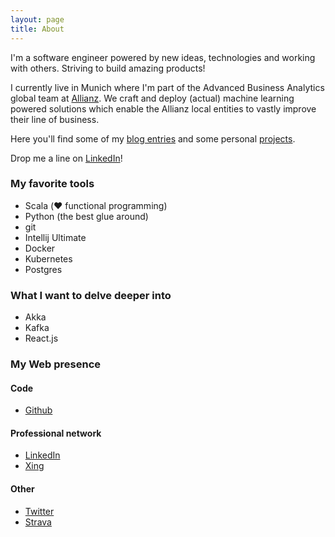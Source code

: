 ```yaml
---
layout: page
title: About
---
```


I'm a software engineer powered by new ideas, technologies and working with others. Striving to build amazing products! 

I currently live in Munich where I'm part of the Advanced Business Analytics global team at [Allianz](https://www.allianz.com/). We craft and deploy (actual) machine learning powered solutions which enable the Allianz local entities to vastly improve their line of business. 

Here you'll find some of my [blog entries](/entries) and some personal [projects](/projects).

Drop me a line on [LinkedIn](https://www.linkedin.com/in/esteban-zacharzewski)!

### My favorite tools
* Scala (♥️ functional programming)
* Python (the best glue around)
* git
* Intellij Ultimate
* Docker
* Kubernetes
* Postgres

### What I want to delve deeper into
* Akka
* Kafka
* React.js

### My Web presence

#### Code
* [Github](https://github.com/stzr1123)

#### Professional network
* [LinkedIn](https://www.linkedin.com/in/esteban-zacharzewski)
* [Xing](https://www.xing.com/profile/Esteban_Zacharzewski)

#### Other
* [Twitter](https://twitter.com/estebanzachar)
* [Strava](https://www.strava.com/athletes/9632376)
